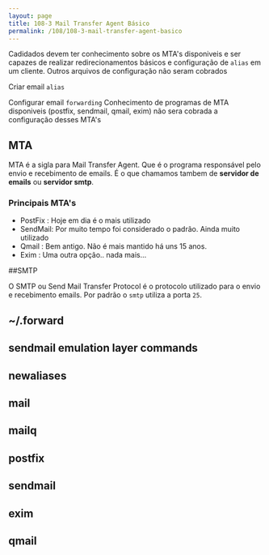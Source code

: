 ```yaml
---
layout: page
title: 108-3 Mail Transfer Agent Básico
permalink: /108/108-3-mail-transfer-agent-basico
---
```


Cadidados devem ter conhecimento sobre os MTA's disponiveis e ser capazes de realizar redirecionamentos básicos e configuração de `alias` em um cliente. Outros arquivos de configuração não seram cobrados


Criar email `alias`

Configurar email `forwarding`
Conhecimento de programas de MTA disponiveis (postfix, sendmail, qmail, exim) não sera cobrada a configuração desses MTA's

## MTA

MTA é a sigla para Mail Transfer Agent. Que é o programa responsável pelo envio e recebimento de emails. É o que chamamos tambem de **servidor de emails** ou **servidor smtp**.

### Principais MTA's

* PostFix : Hoje em dia é o mais utilizado
* SendMail: Por muito tempo foi considerado o padrão. Ainda muito utilizado
* Qmail   : Bem antigo. Não é mais mantido há uns 15 anos.
* Exim    : Uma outra opção.. nada mais...
	

##SMTP

O SMTP ou Send Mail Transfer Protocol é o protocolo utilizado para o envio e recebimento emails. Por padrão o `smtp` utiliza a porta `25`.

## ~/.forward

## sendmail emulation layer commands

## newaliases

## mail

## mailq

## postfix

## sendmail

## exim

## qmail
 